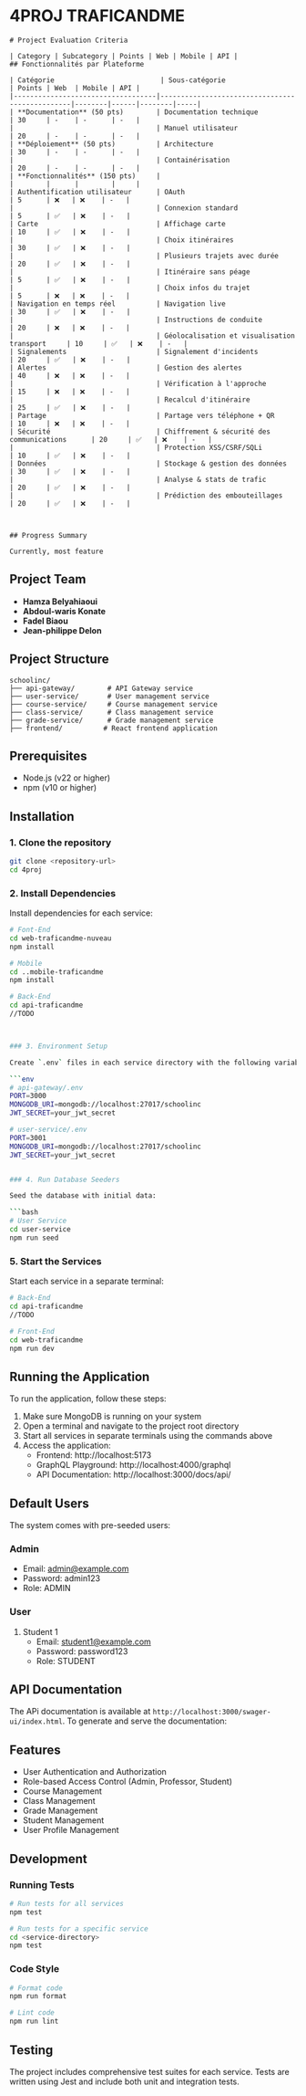 # 4PROJ TRAFICANDME 


```
# Project Evaluation Criteria

| Category | Subcategory | Points | Web | Mobile | API |
## Fonctionnalités par Plateforme

| Catégorie                          | Sous-catégorie                                | Points | Web  | Mobile | API |
|-----------------------------------|------------------------------------------------|--------|------|--------|-----|
| **Documentation** (50 pts)        | Documentation technique                        | 30     | -    | -      | -   |
|                                   | Manuel utilisateur                             | 20     | -    | -      | -   |
| **Déploiement** (50 pts)          | Architecture                                   | 30     | -    | -      | -   |
|                                   | Containérisation                               | 20     | -    | -      | -   |
| **Fonctionnalités** (150 pts)     |                                                |        |      |        |     |
| Authentification utilisateur      | OAuth                                          | 5      | ❌   | ❌    | -   |
|                                   | Connexion standard                             | 5      | ✅   | ❌    | -   |
| Carte                             | Affichage carte                                | 10     | ✅   | ❌    | -   |
|                                   | Choix itinéraires                              | 30     | ✅   | ❌    | -   |
|                                   | Plusieurs trajets avec durée                   | 20     | ✅   | ❌    | -   |
|                                   | Itinéraire sans péage                          | 5      | ✅   | ❌    | -   |
|                                   | Choix infos du trajet                          | 5      | ❌   | ❌    | -   |
| Navigation en temps réel          | Navigation live                                | 30     | ✅   | ❌    | -   |
|                                   | Instructions de conduite                       | 20     | ❌   | ❌    | -   |
|                                   | Géolocalisation et visualisation transport     | 10     | ✅   | ❌    | -   |
| Signalements                      | Signalement d'incidents                        | 20     | ✅   | ❌    | -   |
| Alertes                           | Gestion des alertes                            | 40     | ❌   | ❌    | -   |
|                                   | Vérification à l'approche                      | 15     | ❌   | ❌    | -   |
|                                   | Recalcul d'itinéraire                          | 25     | ✅   | ❌    | -   |
| Partage                           | Partage vers téléphone + QR                    | 10     | ❌   | ❌    | -   |
| Sécurité                          | Chiffrement & sécurité des communications      | 20     | ✅   | ❌    | -   |
|                                   | Protection XSS/CSRF/SQLi                       | 10     | ✅   | ❌    | -   |
| Données                           | Stockage & gestion des données                 | 30     | ✅   | ❌    | -   |
|                                   | Analyse & stats de trafic                      | 20     | ✅   | ❌    | -   |
|                                   | Prédiction des embouteillages                  | 20     | ✅   | ❌    | -   |



## Progress Summary

Currently, most feature
```





## Project Team

- **Hamza Belyahiaoui**
- **Abdoul-waris Konate**
- **Fadel Biaou**
- **Jean-philippe Delon**


## Project Structure

```
schoolinc/
├── api-gateway/        # API Gateway service
├── user-service/       # User management service
├── course-service/     # Course management service
├── class-service/      # Class management service
├── grade-service/      # Grade management service
├── frontend/          # React frontend application

```

## Prerequisites

- Node.js (v22 or higher)
- npm (v10 or higher)


## Installation

### 1. Clone the repository

```bash
git clone <repository-url>
cd 4proj
```

### 2. Install Dependencies

Install dependencies for each service:

```bash
# Font-End 
cd web-traficandme-nuveau
npm install

# Mobile
cd ..mobile-traficandme
npm install

# Back-End
cd api-traficandme
//TODO 



### 3. Environment Setup

Create `.env` files in each service directory with the following variables:

```env
# api-gateway/.env
PORT=3000
MONGODB_URI=mongodb://localhost:27017/schoolinc
JWT_SECRET=your_jwt_secret

# user-service/.env
PORT=3001
MONGODB_URI=mongodb://localhost:27017/schoolinc
JWT_SECRET=your_jwt_secret


### 4. Run Database Seeders

Seed the database with initial data:

```bash
# User Service
cd user-service
npm run seed

```

### 5. Start the Services

Start each service in a separate terminal:

```bash
# Back-End
cd api-traficandme
//TODO

# Front-End
cd web-traficandme
npm run dev
```

## Running the Application

To run the application, follow these steps:

1. Make sure MongoDB is running on your system
2. Open a terminal and navigate to the project root directory
3. Start all services in separate terminals using the commands above
4. Access the application:
   - Frontend: http://localhost:5173
   - GraphQL Playground: http://localhost:4000/graphql
   - API Documentation: http://localhost:3000/docs/api/

## Default Users

The system comes with pre-seeded users:

### Admin
- Email: admin@example.com
- Password: admin123
- Role: ADMIN

### User
1. Student 1
   - Email: student1@example.com
   - Password: password123
   - Role: STUDENT

## API Documentation

The APi documentation is available at `http://localhost:3000/swager-ui/index.html`. To generate and serve the documentation:


## Features

- User Authentication and Authorization
- Role-based Access Control (Admin, Professor, Student)
- Course Management
- Class Management
- Grade Management
- Student Management
- User Profile Management

## Development

### Running Tests

```bash
# Run tests for all services
npm test

# Run tests for a specific service
cd <service-directory>
npm test
```

### Code Style

```bash
# Format code
npm run format

# Lint code
npm run lint
```

## Testing

The project includes comprehensive test suites for each service. Tests are written using Jest and include both unit and integration tests.


